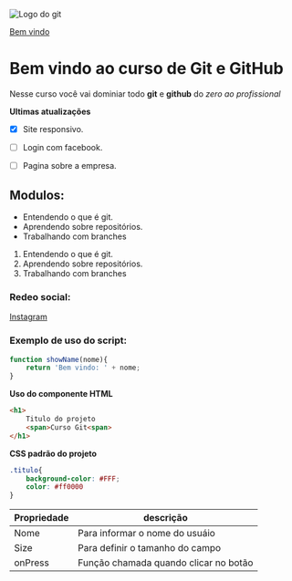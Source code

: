 ![Logo do git](https://upload.wikimedia.org/wikipedia/commons/c/c2/GitHub_Invertocat_Logo.svg)

[Bem vindo]()


# Bem vindo ao curso de Git e GitHub
Nesse curso você vai dominiar todo **git** e **github** do _zero ao profissional_

**Ultimas atualizações**
- [x] Site responsivo.
- [ ] Login com facebook.
- [ ] Pagina sobre a empresa.


## Modulos:

* Entendendo o que é git. 
* Aprendendo sobre repositórios.
* Trabalhando com branches

1. Entendendo o que é git. 
2. Aprendendo sobre repositórios.
3. Trabalhando com branches

### Redeo social:
[Instagram](http://www.instagram.com)

### Exemplo de uso do script:
```js
function showName(nome){
    return 'Bem vindo: ' + nome;
}
```

**Uso do componente HTML**
```html
<h1>
    Titulo do projeto
    <span>Curso Git<span>
</h1>
```

**CSS padrão do projeto**

```css
.titulo{
    background-color: #FFF;
    color: #ff0000
}
```
Propriedade | descrição
----------- | ---------
Nome | Para informar o nome do usuáio
Size | Para definir o tamanho do campo
onPress | Função chamada quando clicar no botão
